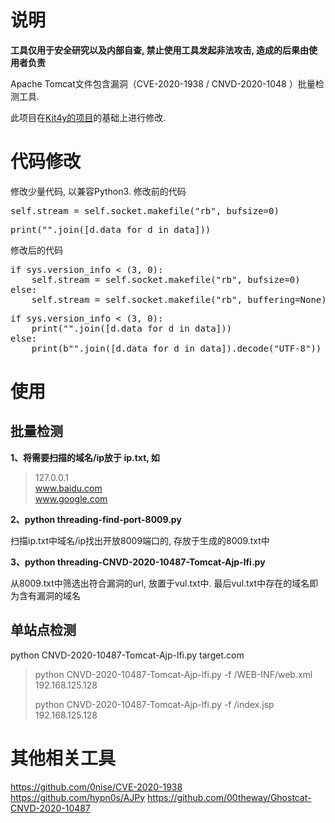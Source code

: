 # 说明
**工具仅用于安全研究以及内部自查, 禁止使用工具发起非法攻击, 造成的后果由使用者负责**

Apache Tomcat文件包含漏洞（CVE-2020-1938 / CNVD-2020-1048 ）批量检测工具. 

此项目在[Kit4y的项目](https://github.com/Kit4y/CNVD-2020-10487-Tomcat-Ajp-lfi-Scanner)的基础上进行修改. 

# 代码修改
</pre>
修改少量代码, 以兼容Python3. 修改前的代码
<pre>
self.stream = self.socket.makefile("rb", bufsize=0)
</pre>
<pre>
print("".join([d.data for d in data]))
</pre>
修改后的代码
<pre>
if sys.version_info < (3, 0):
    self.stream = self.socket.makefile("rb", bufsize=0)
else:
    self.stream = self.socket.makefile("rb", buffering=None)
</pre>
<pre>
if sys.version_info < (3, 0):
    print("".join([d.data for d in data]))
else:
    print(b"".join([d.data for d in data]).decode("UTF-8"))
</pre>


# 使用
## 批量检测
**1、将需要扫描的域名/ip放于 ip.txt, 如**
> 127.0.0.1  
> www.baidu.com  
> www.google.com  

**2、python threading-find-port-8009.py**

扫描ip.txt中域名/ip找出开放8009端口的, 存放于生成的8009.txt中 

**3、python threading-CNVD-2020-10487-Tomcat-Ajp-lfi.py**

从8009.txt中筛选出符合漏洞的url, 放置于vul.txt中. 最后vul.txt中存在的域名即为含有漏洞的域名

## 单站点检测
python CNVD-2020-10487-Tomcat-Ajp-lfi.py target.com
> python CNVD-2020-10487-Tomcat-Ajp-lfi.py -f /WEB-INF/web.xml 192.168.125.128  
> 
> python CNVD-2020-10487-Tomcat-Ajp-lfi.py -f /index.jsp 192.168.125.128

# 其他相关工具
https://github.com/0nise/CVE-2020-1938  
https://github.com/hypn0s/AJPy
https://github.com/00theway/Ghostcat-CNVD-2020-10487